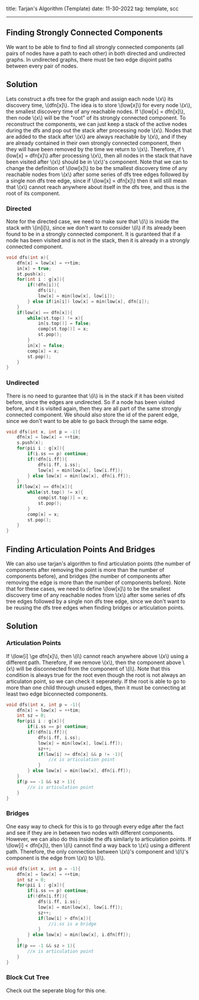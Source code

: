 title: Tarjan's Algorithm (Template)
date: 11-30-2022
tag: template, scc

---

## Finding Strongly Connected Components

We want to be able to find to find all strongly connected components (all pairs of nodes have a path to each other) in both directed and undirected graphs. In undirected graphs, there must be two edge disjoint paths between every pair of nodes. 

## Solution

Lets construct a dfs tree for the graph and assign each node \\(x\\) its discovery time, \\(dfn[x]\\). The idea is to store \\(low[x]\\) for every node \\(x\\), the smallest discovery time of any reachable nodes. If \\(low[x] = dfn[x]\\), then node \\(x\\) will be the "root" of its strongly connected component. To reconstruct the components, we can just keep a stack of the active nodes during the dfs and pop out the stack after processing node \\(x\\). Nodes that are added to the stack after \\(x\\) are always reachable by \\(x\\), and if they are already contained in their own strongly connected component, then they will have been removed by the time we return to \\(x\\). Therefore, if \\(low[x] = dfn[x]\\) after processing \\(x\\), then all nodes in the stack that have been visited after \\(x\\) should be in \\(x\\)'s component. Note that we can to change the definition of \\(low[x]\\) to be the smallest discovery time of any reachable nodes from \\(x\\) after some series of dfs tree edges followed by a single non dfs tree edge, since if \\(low[x] = dfn[x]\\) then it will still mean that \\(x\\) cannot reach anywhere about itself in the dfs tree, and thus is the root of its component.

### Directed

Note for the directed case, we need to make sure that \\(i\\) is inside the stack with \\(in[i]\\), since we don't want to consider \\(i\\) if its already been found to be in a strongly connected component. It is guranteed that if a node has been visited and is not in the stack, then it is already in a strongly connected component.

```c++
void dfs(int x){
	dfn[x] = low[x] = ++tim;
    in[x] = true;
	st.push(x);
	for(int i : g[x]){
		if(!dfn[i]){
			dfs(i);
			low[x] = min(low[x], low[i]);
		} else if(in[i]) low[x] = min(low[x], dfn[i]);
	}
	if(low[x] == dfn[x]){
		while(st.top() != x){
            in[s.top()] = false;
			comp[st.top()] = x;
			st.pop();
		}
        in[x] = false;
        comp[x] = x;
		st.pop();
	}
}
```

### Undirected

There is no need to gurantee that \\(i\\) is in the stack if it has been visited before, since the edges are undirected. So if a node has been visited before, and it is visited again, then they are all part of the same strongly connected component. We should also store the id of the parent edge, since we don't want to be able to go back through the same edge.

```c++
void dfs(int x, int p = -1){
    dfn[x] = low[x] = ++tim;
    s.push(x);
    for(pii i : g[x]){
        if(i.ss == p) continue;
        if(!dfn[i.ff]){
            dfs(i.ff, i.ss);
            low[x] = min(low[x], low[i.ff]);
        } else low[x] = min(low[x], dfn[i.ff]);
    }
    if(low[x] == dfn[x]){
		while(st.top() != x){
			comp[st.top()] = x;
			st.pop();
		}
        comp[x] = x;
		st.pop();
	}
}
```

## Finding Articulation Points And Bridges

We can also use tarjan's algorithm to find articulation points (the number of components after removing the point is more than the number of components before), and bridges (the number of components after removing the edge is more than the number of components before). Note that for these cases, we need to define \\(low[x]\\) to be the smallest discovery time of any reachable nodes from \\(x\\) after some series of dfs tree edges followed by a single non dfs tree edge, since we don't want to be reusing the dfs tree edges when finding bridges or articulation points.

## Solution

### Articulation Points

If \\(low[i] \\ge dfn[x]\\), then \\(i\\) cannot reach anywhere above \\(x\\) using a different path. Therefore, if we remove \\(x\\), then the component above \\(x\\) will be disconnected from the component of \\(i\\). Note that this condition is always true for the root even though the root is not always an articulaton point, so we can check it seperately. If the root is able to go to more than one child through unused edges, then it must be connecting at least two edge biconnected components. 

```c++
void dfs(int x, int p = -1){
    dfn[x] = low[x] = ++tim;
	int sz = 0;
    for(pii i : g[x]){
        if(i.ss == p) continue;
        if(!dfn[i.ff]){
            dfs(i.ff, i.ss);
            low[x] = min(low[x], low[i.ff]);
			sz++;
			if(low[i] >= dfn[x] && p != -1){
				//x is articulation point
			}
        } else low[x] = min(low[x], dfn[i.ff]);
    }
    if(p == -1 && sz > 1){
		//x is articulation point
	}
}
```

### Bridges

One easy way to check for this is to go through every edge after the fact and see if they are in between two nodes with different components. However, we can also do this inside the dfs similarly to articulation points. If \\(low[i] < dfn[x]\\), then \\(i\\) cannot find a way back to \\(x\\) using a different path. Therefore, the only connection between \\(x\\)'s component and \\(i\\)'s component is the edge from \\(x\\) to \\(i\\).

```c++
void dfs(int x, int p = -1){
    dfn[x] = low[x] = ++tim;
	int sz = 0;
    for(pii i : g[x]){
        if(i.ss == p) continue;
        if(!dfn[i.ff]){
            dfs(i.ff, i.ss);
            low[x] = min(low[x], low[i.ff]);
			sz++;
			if(low[i] > dfn[x]){
				//i.ss is a bridge
			}
        } else low[x] = min(low[x], i.dfn[ff]);
    }
    if(p == -1 && sz > 1){
		//x is articulation point
	}
}
```
### Block Cut Tree

Check out the seperate blog for this one.